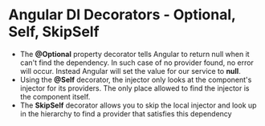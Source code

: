 # Angular DI Decorators - Optional, Self, SkipSelf
* The **@Optional** property decorator tells Angular to return null when it can't find the dependency. In such case 
  of no provider found, no error will occur. Instead Angular will set the value for our service to **null**.
* Using the **@Self** decorator, the injector only looks at the component's injector for its providers. The only 
  place allowed to find the injector is the component itself.
* The **SkipSelf** decorator allows you to skip the local injector and look up in the hierarchy to find a provider 
  that satisfies this dependency